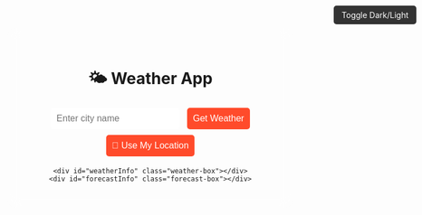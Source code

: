 <!DOCTYPE html>
<html lang="en">
<head>
  <meta charset="UTF-8">
  <meta name="viewport" content="width=device-width, initial-scale=1.0">
  <title>Weather App</title>
  <link rel="stylesheet" href="https://fonts.googleapis.com/css2?family=Orbitron&display=swap">
  <style>
    :root {
      --light-bg: linear-gradient(to right, #a1c4fd, #c2e9fb);
      --dark-bg: linear-gradient(to right, #232526, #414345);
      --text-light: #000;
      --text-dark: #fff;
      --container-bg-light: rgba(255, 255, 255, 0.3);
      --container-bg-dark: rgba(0, 0, 0, 0.5);
    }

    body {
      margin: 0;
      font-family: 'Orbitron', sans-serif;
      display: flex;
      justify-content: center;
      align-items: center;
      min-height: 100vh;
      transition: all 0.4s ease-in-out;
      background: var(--light-bg);
      color: var(--text-light);
    }

    body.dark {
      background: var(--dark-bg);
      color: var(--text-dark);
    }

    .container {
      text-align: center;
      padding: 30px;
      border-radius: 15px;
      backdrop-filter: blur(10px);
      transition: 0.4s;
      background: var(--container-bg-light);
    }

    body.dark .container {
      background: var(--container-bg-dark);
    }

    input, button {
      padding: 10px;
      border-radius: 5px;
      border: none;
      margin: 5px;
      font-size: 16px;
    }

    button {
      background-color: #ff4b2b;
      color: white;
      cursor: pointer;
    }

    button:hover {
      background-color: #ff6b4b;
    }

    .weather-box, .forecast-box {
      margin-top: 20px;
      font-size: 18px;
    }

    .forecast-day {
      margin-top: 10px;
    }

    .toggle-btn {
      position: absolute;
      top: 10px;
      right: 10px;
      padding: 8px 14px;
      background: #333;
      color: #fff;
      border-radius: 5px;
      cursor: pointer;
    }
  </style>
</head>
<body>
  <div class="toggle-btn" onclick="toggleTheme()">Toggle Dark/Light</div>
  <div class="container">
    <h1>🌤 Weather App</h1>
    <input type="text" id="cityInput" placeholder="Enter city name">
    <button onclick="getWeatherByCity()">Get Weather</button>
    <button onclick="getWeatherByLocation()">📍 Use My Location</button>

    <div id="weatherInfo" class="weather-box"></div>
    <div id="forecastInfo" class="forecast-box"></div>
  </div>

  <script>
    const apiKey = "59aab28ca94d2ea6ead234e9fe1ddee3"; 
    function toggleTheme() {
      document.body.classList.toggle('dark');
    }

    function setBackground(weather) {
      const body = document.body;
      if (weather.includes("cloud")) body.style.background = "linear-gradient(to right, #757f9a, #d7dde8)";
      else if (weather.includes("rain")) body.style.background = "linear-gradient(to right, #485563, #29323c)";
      else if (weather.includes("clear")) body.style.background = "linear-gradient(to right, #56ccf2, #2f80ed)";
      else if (weather.includes("snow")) body.style.background = "linear-gradient(to right, #e6dada, #274046)";
      else body.style.background = "linear-gradient(to right, #a1c4fd, #c2e9fb)";
    }

    function getWeatherByCity() {
      const city = document.getElementById("cityInput").value;
      if (city) fetchWeather(city);
    }

    function getWeatherByLocation() {
      navigator.geolocation.getCurrentPosition(pos => {
        const { latitude, longitude } = pos.coords;
        fetch(`https://api.openweathermap.org/data/2.5/weather?lat=${latitude}&lon=${longitude}&appid=${apiKey}&units=metric`)
          .then(res => res.json())
          .then(data => {
            showWeather(data);
            fetchForecast(data.name);
          });
      });
    }

    function fetchWeather(city) {
      fetch(`https://api.openweathermap.org/data/2.5/weather?q=${city}&appid=${apiKey}&units=metric`)
        .then(res => res.json())
        .then(data => {
          showWeather(data);
          fetchForecast(city);
        });
    }

    function showWeather(data) {
      const weatherBox = document.getElementById("weatherInfo");
      const { name } = data;
      const { temp, humidity } = data.main;
      const { speed } = data.wind;
      const { icon, description } = data.weather[0];

      setBackground(description.toLowerCase());

      weatherBox.innerHTML = `
        <h2>📍 ${name}</h2>
        <img src="https://openweathermap.org/img/wn/${icon}@2x.png" alt="${description}">
        <p><strong>Temperature:</strong> ${temp}°C</p>
        <p><strong>Condition:</strong> ${description}</p>
        <p><strong>Humidity:</strong> ${humidity}%</p>
        <p><strong>Wind Speed:</strong> ${speed} m/s</p>
      `;
    }

    function fetchForecast(city) {
      fetch(`https://api.openweathermap.org/data/2.5/forecast?q=${city}&appid=${apiKey}&units=metric`)
        .then(res => res.json())
        .then(data => {
          const forecastBox = document.getElementById("forecastInfo");
          const list = data.list;
          forecastBox.innerHTML = '<h3>📆 5-Day Forecast</h3>';
          for (let i = 0; i < list.length; i += 8) {
            const day = list[i];
            const date = new Date(day.dt_txt).toLocaleDateString();
            forecastBox.innerHTML += `
              <div class="forecast-day">
                <strong>${date}</strong><br>
                <img src="https://openweathermap.org/img/wn/${day.weather[0].icon}@2x.png" alt="${day.weather[0].description}">
                <p>${day.weather[0].description}, ${day.main.temp}°C</p>
              </div>
            `;
          }
        });
    }
  </script>
</body>
</html>
